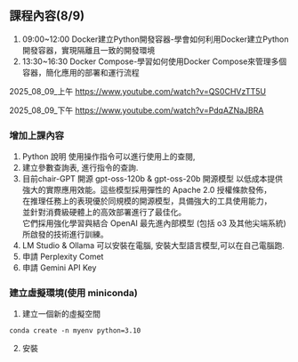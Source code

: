 ## 課程內容(8/9)
1. 09:00~12:00 Docker建立Python開發容器-學會如何利用Docker建立Python開發容器，實現隔離且一致的開發環境
2. 13:30~16:30  Docker Compose-學習如何使用Docker Compose來管理多個容器，簡化應用的部署和運行流程

2025_08_09_上午
https://www.youtube.com/watch?v=QS0CHVzTT5U

2025_08_09_下午
https://www.youtube.com/watch?v=PdqAZNaJBRA

### 增加上課內容
1. Python 說明 使用操作指令可以進行使用上的查閱,
2. 建立參數查詢表, 進行指令的查詢.
3. 目前chair-GPT 開源 gpt-oss-120b & gpt-oss-20b 開源模型
以低成本提供強大的實際應用效能。這些模型採用彈性的 Apache 2.0 授權條款發佈，\
在推理任務上的表現優於同規模的開源模型，具備強大的工具使用能力，\
並針對消費級硬體上的高效部署進行了最佳化。\
它們採用強化學習與結合 OpenAI 最先進內部模型 (包括 o3 及其他尖端系統) \
所啟發的技術進行訓練。
4. LM Studio & Ollama 可以安裝在電腦, 安裝大型語言模型,可以在自己電腦跑.
5. 申請 Perplexity Comet 
6. 申請 Gemini API Key
### 建立虛擬環境(使用 miniconda)
1. 建立一個新的虛擬空間
```
conda create -n myenv python=3.10
```
2. 安裝 